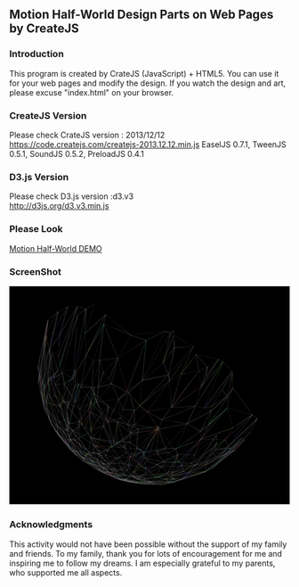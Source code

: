 ## Motion Half-World Design Parts on Web Pages by CreateJS
### Introduction
This program is created by CrateJS (JavaScript) + HTML5. You can use it for your web pages and modify the design. If you watch the design and art, please excuse "index.html" on your browser.  
   
### CreateJS Version
Please check CrateJS version : 2013/12/12  
https://code.createjs.com/createjs-2013.12.12.min.js EaselJS 0.7.1, TweenJS 0.5.1, SoundJS 0.5.2, PreloadJS 0.4.1

### D3.js Version
Please check D3.js version :d3.v3  
http://d3js.org/d3.v3.min.js  

### Please Look
[Motion Half-World DEMO](https://jirotubuyaki.github.io/createjs/path/index5_pc.html)

### ScreenShot  
![ScreenShot](https://github.com/jirotubuyaki/CreateJS_world/blob/master/screenshot.png)

### Acknowledgments
This activity would not have been possible without the support of my family and friends. To my family, thank you for lots of encouragement for me and inspiring me to follow my dreams. I am especially grateful to my parents, who supported me all aspects.
